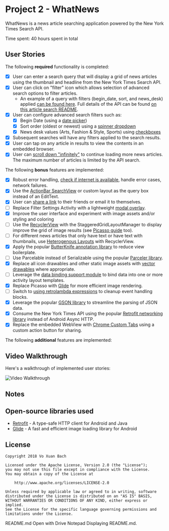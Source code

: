 # Project 2 - WhatNews

WhatNews is a news article searching application powered by the New York Times Search API.

Time spent: 40 hours spent in total

## User Stories

The following **required** functionality is completed:

* [x] User can enter a search query that will display a grid of news articles using the thumbnail and headline from the New York Times Search API.
* [x] User can click on "filter" icon which allows selection of advanced search options to filter articles.
	- An example of a query with filters (begin_date, sort, and news_desk) applied [can be found here](https://api.nytimes.com/svc/search/v2/articlesearch.json?begin_date=20160112&sort=oldest&fq=news_desk:(%22Education%22%20%22Health%22)&api-key=227c750bb7714fc39ef1559ef1bd8329). Full details of the API can be found [on this article search README](https://developer.nytimes.com/article_search_v2.json#/README).
* [x] User can configure advanced search filters such as:
	* [x] Begin Date (using a [date picker](https://guides.codepath.com/android/Using-DialogFragment#displaying-date-or-time-picker-dialogs))
	* [x] Sort order (oldest or newest) using a [spinner dropdown](https://guides.codepath.com/android/Working-with-Input-Views#spinners)
	* [x] News desk values (Arts, Fashion & Style, Sports) using [checkboxes](https://guides.codepath.com/android/Working-with-Input-Views#checkboxes)
* [x] Subsequent searches will have any filters applied to the search results.
* [x] User can tap on any article in results to view the contents in an embedded browser.
* [x] User can [scroll down "infinitely"](https://guides.codepath.com/android/Endless-Scrolling-with-AdapterViews-and-RecyclerView) to continue loading more news articles. The maximum number of articles is limited by the API search.

The following **bonus** features are implemented:

* [x] Robust error handling, [check if internet is available](https://guides.codepath.com/android/Sending-and-Managing-Network-Requests#checking-for-network-connectivity), handle error cases, network failures. 
* [x] Use the [ActionBar SearchView](https://guides.codepath.com/android/Extended-ActionBar-Guide#adding-searchview-to-actionbar) or custom layout as the query box instead of an EditText.
* [x] User can [share a link](https://guides.codepath.com/android/Sharing-Content-with-Intents#attach-share-for-a-webview-url) to their friends or email it to themselves.
* [ ] Replace Filter Settings Activity with a lightweight [modal overlay](https://guides.codepath.com/android/Using-DialogFragment).
* [x] Improve the user interface and experiment with image assets and/or styling and coloring 
* [ ] Use the [RecyclerView](http://guides.codepath.com/android/Using-the-RecyclerView) with the StaggeredGridLayoutManager to display improve the grid of image results (see [Picasso guide](https://guides.codepath.com/android/Displaying-Images-with-the-Picasso-Library#adjusting-the-image-size-dynamically) too).
* [ ] For different news articles that only have text or have text with thumbnails, use [Heterogenous Layouts](https://guides.codepath.com/android/Heterogenous-Layouts-inside-RecyclerView) with RecyclerView.
* [x] Apply the popular [ButterKnife annotation library](https://guides.codepath.com/android/Reducing-View-Boilerplate-with-Butterknife) to reduce view boilerplate.
* [ ] Use Parcelable instead of Serializable using the popular [Parceler library](https://guides.codepath.com/android/Using-Parceler).
* [x] Replace all icon drawables and other static image assets with [vector drawables](https://guides.codepath.com/android/Drawables#vector-drawables) where appropriate.
* [ ] Leverage the [data binding support module](https://guides.codepath.com/android/Applying-Data-Binding-for-Views) to bind data into one or more activity layout templates.
* [x] Replace Picasso with [Glide](https://inthecheesefactory.com/blog/get-to-know-glide-recommended-by-google/en) for more efficient image rendering.
* [ ] Switch to [using retrolambda expressions](https://guides.codepath.com/android/Lambda-Expressions) to cleanup event handling blocks.
* [x] Leverage the popular [GSON library](https://guides.codepath.com/android/Using-Android-Async-Http-Client#decoding-with-gson-library) to streamline the parsing of JSON data.
* [x] Consume the New York Times API using the popular [Retrofit networking library](https://guides.codepath.com/android/Consuming-APIs-with-Retrofit) instead of Android Async HTTP.
* [x] Replace the embedded WebView with [Chrome Custom Tabs](https://guides.codepath.com/android/Chrome-Custom-Tabs) using a custom action button for sharing.

The following **additional** features are implemented:

## Video Walkthrough

Here's a walkthrough of implemented user stories:

<img src='' title='Video Walkthrough' width='' alt='Video Walkthrough' />

## Notes

## Open-source libraries used

- [Retrofit](http://square.github.io/retrofit/) - A type-safe HTTP client for Android and Java
- [Glide](https://github.com/bumptech/glide) - A fast and efficient image loading library for Android

## License

    Copyright 2018 Vo Xuan Bach

    Licensed under the Apache License, Version 2.0 (the "License");
    you may not use this file except in compliance with the License.
    You may obtain a copy of the License at

        http://www.apache.org/licenses/LICENSE-2.0

    Unless required by applicable law or agreed to in writing, software
    distributed under the License is distributed on an "AS IS" BASIS,
    WITHOUT WARRANTIES OR CONDITIONS OF ANY KIND, either express or implied.
    See the License for the specific language governing permissions and
    limitations under the License.

README.md
Open with Drive Notepad
Displaying README.md.
